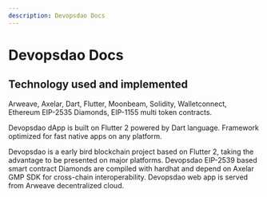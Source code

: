 ```yaml
---
description: Devopsdao Docs
---
```


# Devopsdao Docs

## Technology used and implemented

Arweave, Axelar, Dart, Flutter, Moonbeam, Solidity, Walletconnect, Ethereum EIP-2535 Diamonds, EIP-1155 multi token contracts.

Devopsdao dApp is built on Flutter 2 powered by Dart language. Framework optimized for fast native apps on any platform. 

Devopsdao is a early bird blockchain project based on Flutter 2, taking the advantage to be presented on major platforms. Devopsdao EIP-2539 based smart contract Diamonds are compiled with hardhat and depend on Axelar GMP SDK for cross-chain interoperability. Devopsdao web app is served from Arweave decentralized cloud.

